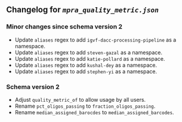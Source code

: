 ## Changelog for *`mpra_quality_metric.json`*

### Minor changes since schema version 2

* Update `aliases` regex to add `igvf-dacc-processing-pipeline` as a namespace.
* Update `aliases` regex to add `steven-gazal` as a namespace.
* Update `aliases` regex to add `katie-pollard` as a namespace.
* Update `aliases` regex to add `kushal-dey` as a namespace.
* Update `aliases` regex to add `stephen-yi` as a namespace.

### Schema version 2

* Adjust `quality_metric_of` to allow usage by all users.
* Rename `pct_oligos_passing` to `fraction_oligos_passing`.
* Rename `median_assigned_barocdes` to `median_assigned_barcodes`.
